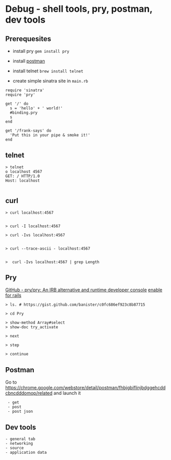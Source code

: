 # Debug - shell tools, pry, postman, dev tools

## Prerequesites 

- install pry `gem install pry`

- install [postman](https://www.getpostman.com/)

- install telnet `brew install telnet`

- create simple sinatra site in `main.rb`

```
require 'sinatra'
require 'pry'

get '/' do
  s = 'hello' + ' world!'
  #binding.pry
  s
end

get '/frank-says' do
  'Put this in your pipe & smoke it!'
end

```


## telnet



```
> telnet
o localhost 4567
GET: / HTTP/1.0
Host: localhost 


```


## curl
```
> curl localhost:4567


> curl -I localhost:4567

> curl -Ivs localhost:4567


> curl --trace-ascii - localhost:4567


>  curl -Ivs localhost:4567 | grep Length
```


## Pry
 [GitHub - pry/pry: An IRB alternative and runtime developer console](https://github.com/pry/pry)
 [enable for rails](https://github.com/rweng/pry-rails)
 
```
> ls. # https://gist.github.com/banister/c0fc686ef923c8b87715

> cd Pry 

> show-method Array#select
> show-doc try_activate

> next 

> step

> continue

```


## Postman

Go to https://chrome.google.com/webstore/detail/postman/fhbjgbiflinjbdggehcddcbncdddomop/related and launch it

```
 - get 
 - post
 - post json
```

## Dev tools
```
- general tab
- networking
- source 
- application data
```
